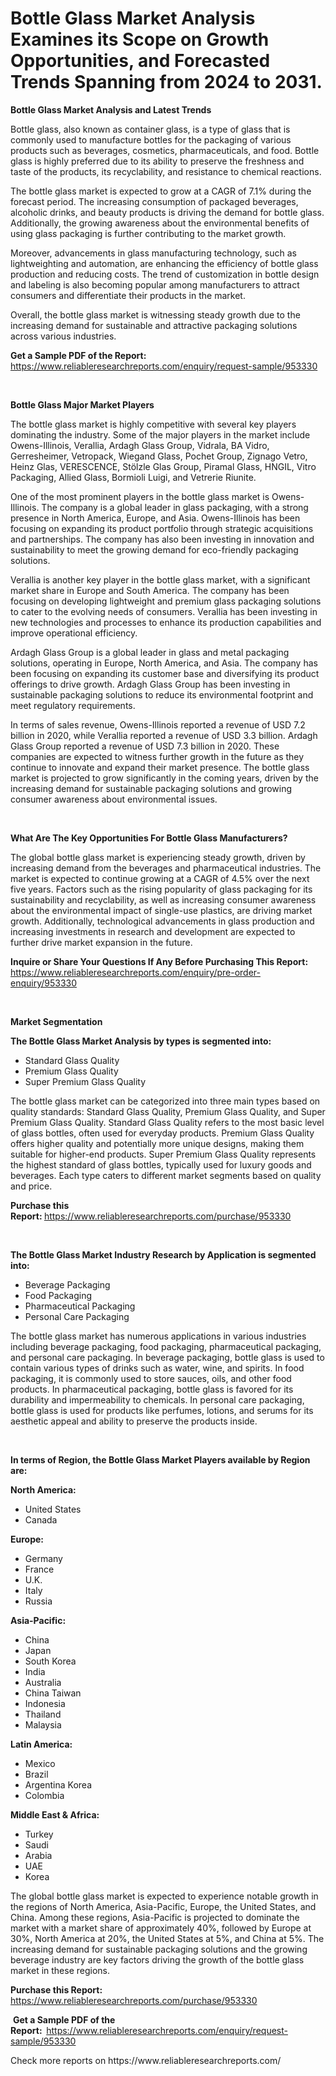 <p><h1>Bottle Glass Market Analysis Examines its Scope on Growth Opportunities, and Forecasted Trends Spanning from 2024 to 2031.</h1></p><p><strong>Bottle Glass Market Analysis and Latest Trends</strong></p>
<p><p>Bottle glass, also known as container glass, is a type of glass that is commonly used to manufacture bottles for the packaging of various products such as beverages, cosmetics, pharmaceuticals, and food. Bottle glass is highly preferred due to its ability to preserve the freshness and taste of the products, its recyclability, and resistance to chemical reactions.</p><p>The bottle glass market is expected to grow at a CAGR of 7.1% during the forecast period. The increasing consumption of packaged beverages, alcoholic drinks, and beauty products is driving the demand for bottle glass. Additionally, the growing awareness about the environmental benefits of using glass packaging is further contributing to the market growth.</p><p>Moreover, advancements in glass manufacturing technology, such as lightweighting and automation, are enhancing the efficiency of bottle glass production and reducing costs. The trend of customization in bottle design and labeling is also becoming popular among manufacturers to attract consumers and differentiate their products in the market.</p><p>Overall, the bottle glass market is witnessing steady growth due to the increasing demand for sustainable and attractive packaging solutions across various industries.</p></p>
<p><strong>Get a Sample PDF of the Report:&nbsp;</strong> <a href="https://www.reliableresearchreports.com/enquiry/request-sample/953330">https://www.reliableresearchreports.com/enquiry/request-sample/953330</a></p>
<p>&nbsp;</p>
<p><strong>Bottle Glass Major Market Players</strong></p>
<p><p>The bottle glass market is highly competitive with several key players dominating the industry. Some of the major players in the market include Owens-Illinois, Verallia, Ardagh Glass Group, Vidrala, BA Vidro, Gerresheimer, Vetropack, Wiegand Glass, Pochet Group, Zignago Vetro, Heinz Glas, VERESCENCE, Stölzle Glas Group, Piramal Glass, HNGIL, Vitro Packaging, Allied Glass, Bormioli Luigi, and Vetrerie Riunite.</p><p>One of the most prominent players in the bottle glass market is Owens-Illinois. The company is a global leader in glass packaging, with a strong presence in North America, Europe, and Asia. Owens-Illinois has been focusing on expanding its product portfolio through strategic acquisitions and partnerships. The company has also been investing in innovation and sustainability to meet the growing demand for eco-friendly packaging solutions.</p><p>Verallia is another key player in the bottle glass market, with a significant market share in Europe and South America. The company has been focusing on developing lightweight and premium glass packaging solutions to cater to the evolving needs of consumers. Verallia has been investing in new technologies and processes to enhance its production capabilities and improve operational efficiency.</p><p>Ardagh Glass Group is a global leader in glass and metal packaging solutions, operating in Europe, North America, and Asia. The company has been focusing on expanding its customer base and diversifying its product offerings to drive growth. Ardagh Glass Group has been investing in sustainable packaging solutions to reduce its environmental footprint and meet regulatory requirements.</p><p>In terms of sales revenue, Owens-Illinois reported a revenue of USD 7.2 billion in 2020, while Verallia reported a revenue of USD 3.3 billion. Ardagh Glass Group reported a revenue of USD 7.3 billion in 2020. These companies are expected to witness further growth in the future as they continue to innovate and expand their market presence. The bottle glass market is projected to grow significantly in the coming years, driven by the increasing demand for sustainable packaging solutions and growing consumer awareness about environmental issues.</p></p>
<p>&nbsp;</p>
<p><strong>What Are The Key Opportunities For Bottle Glass Manufacturers?</strong></p>
<p><p>The global bottle glass market is experiencing steady growth, driven by increasing demand from the beverages and pharmaceutical industries. The market is expected to continue growing at a CAGR of 4.5% over the next five years. Factors such as the rising popularity of glass packaging for its sustainability and recyclability, as well as increasing consumer awareness about the environmental impact of single-use plastics, are driving market growth. Additionally, technological advancements in glass production and increasing investments in research and development are expected to further drive market expansion in the future.</p></p>
<p><strong>Inquire or Share Your Questions If Any Before Purchasing This Report:</strong> <a href="https://www.reliableresearchreports.com/enquiry/pre-order-enquiry/953330">https://www.reliableresearchreports.com/enquiry/pre-order-enquiry/953330</a></p>
<p>&nbsp;</p>
<p><strong>Market Segmentation</strong></p>
<p><strong>The Bottle Glass Market Analysis by types is segmented into:</strong></p>
<p><ul><li>Standard Glass Quality</li><li>Premium Glass Quality</li><li>Super Premium Glass Quality</li></ul></p>
<p><p>The bottle glass market can be categorized into three main types based on quality standards: Standard Glass Quality, Premium Glass Quality, and Super Premium Glass Quality. Standard Glass Quality refers to the most basic level of glass bottles, often used for everyday products. Premium Glass Quality offers higher quality and potentially more unique designs, making them suitable for higher-end products. Super Premium Glass Quality represents the highest standard of glass bottles, typically used for luxury goods and beverages. Each type caters to different market segments based on quality and price.</p></p>
<p><strong>Purchase this Report:&nbsp;</strong><a href="https://www.reliableresearchreports.com/purchase/953330">https://www.reliableresearchreports.com/purchase/953330</a></p>
<p>&nbsp;</p>
<p><strong>The Bottle Glass Market Industry Research by Application is segmented into:</strong></p>
<p><ul><li>Beverage Packaging</li><li>Food Packaging</li><li>Pharmaceutical Packaging</li><li>Personal Care Packaging</li></ul></p>
<p><p>The bottle glass market has numerous applications in various industries including beverage packaging, food packaging, pharmaceutical packaging, and personal care packaging. In beverage packaging, bottle glass is used to contain various types of drinks such as water, wine, and spirits. In food packaging, it is commonly used to store sauces, oils, and other food products. In pharmaceutical packaging, bottle glass is favored for its durability and impermeability to chemicals. In personal care packaging, bottle glass is used for products like perfumes, lotions, and serums for its aesthetic appeal and ability to preserve the products inside.</p></p>
<p>&nbsp;</p>
<p><strong>In terms of Region, the Bottle Glass Market Players available by Region are:</strong></p>
<p>
    <p> <strong> North America: </strong>
        <ul>
            <li>United States</li>
            <li>Canada</li>
        </ul>
        </p> 
    <p> <strong> Europe: </strong>
        <ul>
            <li>Germany</li>
            <li>France</li>
            <li>U.K.</li>
            <li>Italy</li>
            <li>Russia</li>
        </ul>
        </p> 
    <p> <strong> Asia-Pacific: </strong>
        <ul>
            <li>China</li>
            <li>Japan</li>
            <li>South Korea</li>
            <li>India</li>
            <li>Australia</li>
            <li>China Taiwan</li>
            <li>Indonesia</li>
            <li>Thailand</li>
            <li>Malaysia</li>
        </ul>
        </p> 
    <p> <strong> Latin America: </strong>
        <ul>
            <li>Mexico</li>
            <li>Brazil</li>
            <li>Argentina Korea</li>
            <li>Colombia</li>
        </ul>
        </p> 
    <p> <strong> Middle East & Africa: </strong>
        <ul>
            <li>Turkey</li>
            <li>Saudi</li>
            <li>Arabia</li>
            <li>UAE</li>
            <li>Korea</li>
        </ul>
    </p>
    </p>
<p><p>The global bottle glass market is expected to experience notable growth in the regions of North America, Asia-Pacific, Europe, the United States, and China. Among these regions, Asia-Pacific is projected to dominate the market with a market share of approximately 40%, followed by Europe at 30%, North America at 20%, the United States at 5%, and China at 5%. The increasing demand for sustainable packaging solutions and the growing beverage industry are key factors driving the growth of the bottle glass market in these regions.</p></p>
<p><strong>Purchase this Report: </strong><a href="https://www.reliableresearchreports.com/purchase/953330">https://www.reliableresearchreports.com/purchase/953330</a></p>
<p>&nbsp;<strong>Get a Sample PDF of the Report:&nbsp;&nbsp;</strong><a href="https://www.reliableresearchreports.com/enquiry/request-sample/953330">https://www.reliableresearchreports.com/enquiry/request-sample/953330</a></p>
<p><strong></strong></p>
<p>Check more reports on https://www.reliableresearchreports.com/</p>